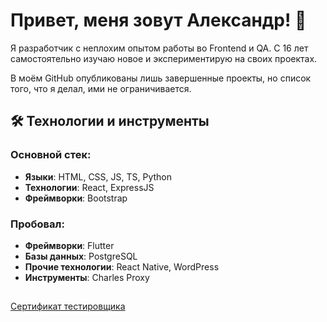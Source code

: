 # Привет, меня зовут Александр! 👋

Я разработчик с неплохим опытом работы во Frontend и QA. С 16 лет самостоятельно изучаю новое и экспериментирую на своих проектах.

В моём GitHub опубликованы лишь завершенные проекты, но список того, что я делал, ими не ограничивается.

## 🛠️ Технологии и инструменты

### Основной стек:
- **Языки**: HTML, CSS, JS, TS, Python
- **Технологии**: React, ExpressJS
- **Фреймворки**: Bootstrap

### Пробовал:
- **Фреймворки**: Flutter
- **Базы данных**: PostgreSQL
- **Прочие технологии**: React Native, WordPress
- **Инструменты**: Charles Proxy


##
[Сертификат тестировщика](https://i.ibb.co/992Py2hr/sertef.jpg)
